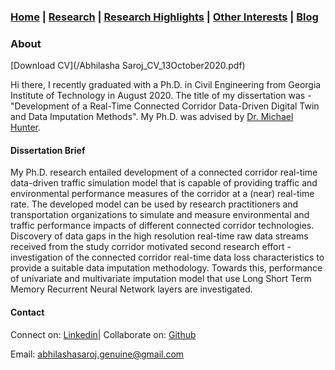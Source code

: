 ### [Home](README.md) | [Research](research_projects.md) | [Research Highlights](/research.md) | [Other Interests](other_interests.md) | [Blog](blog.md) 
 
### About
[Download CV](/Abhilasha Saroj_CV_13October2020.pdf)

Hi there, I recently graduated with a Ph.D. in Civil Engineering from Georgia Institute of Technology in August 2020. The title of my dissertation was - "Development of a Real-Time Connected Corridor Data-Driven Digital Twin and Data Imputation Methods". My Ph.D. was advised by [Dr. Michael Hunter](https://ce.gatech.edu/people/Faculty/811/overview).

#### Dissertation Brief
My Ph.D. research entailed development of a connected corridor real-time data-driven traffic simulation model that is capable of providing traffic and environmental performance measures of the corridor at a (near) real-time rate. The developed model can be used by research practitioners and transportation organizations to simulate and measure environmental and traffic performance impacts of different connected corridor technologies. Discovery of data gaps in the high resolution real-time raw data streams received from the study corridor motivated second research effort - investigation of the connected corridor real-time data loss characteristics to provide a suitable data imputation methodology. Towards this, performance of univariate and multivariate imputation model that use Long Short Term Memory Recurrent Neural Network layers are investigated. 

#### Contact
Connect on: [Linkedin](https://www.linkedin.com/in/abhilasha-saroj-gatech/)| Collaborate on: [Github](https://github.com/abhilashasaroj)

Email: abhilashasaroj.genuine@gmail.com
